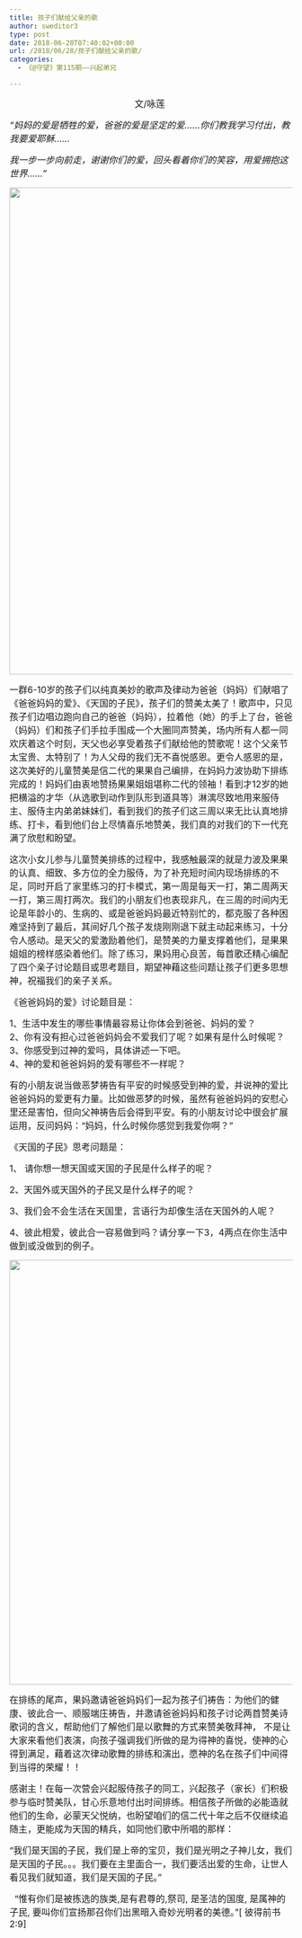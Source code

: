 ```yaml
---
title: 孩子们献给父亲的歌
author: sweditor3
type: post
date: 2018-06-28T07:40:02+00:00
url: /2018/06/28/孩子们献给父亲的歌/
categories:
  - 《@守望》第115期——兴起弟兄

---
```

<p style="text-align: center;">
  <span style="font-size: 12pt;">文/咏莲 </span>
</p>

_<span style="font-size: 12pt;">“妈妈的爱是牺牲的爱，爸爸的爱是坚定的爱……你们教我学习付出，教我要爱耶稣……</span>_

_<span style="font-size: 12pt;">我一步一步向前走，谢谢你们的爱，回头看着你们的笑容，用爱拥抱这世界……”</span>_

<img class="aligncenter size-full wp-image-17188" src="http://t5.shwchurch.org/wp-content/uploads/2018/06/2018-30.jpg" alt="" width="1122" height="867" srcset="http://t5.shwchurch.org/wp-content/uploads/2018/06/2018-30.jpg 1122w, http://t5.shwchurch.org/wp-content/uploads/2018/06/2018-30-388x300.jpg 388w, http://t5.shwchurch.org/wp-content/uploads/2018/06/2018-30-518x400.jpg 518w, http://t5.shwchurch.org/wp-content/uploads/2018/06/2018-30-768x593.jpg 768w" sizes="(max-width: 1122px) 100vw, 1122px" />

<span style="font-size: 12pt;">一群6-10岁的孩子们以纯真美妙的歌声及律动为爸爸（妈妈）们献唱了《爸爸妈妈的爱》、《天国的子民》，孩子们的赞美太美了！歌声中，只见孩子们边唱边跑向自己的爸爸（妈妈），拉着他（她）的手上了台，爸爸（妈妈）们和孩子们手拉手围成一个大圈同声赞美，场内所有人都一同欢庆着这个时刻，天父也必享受着孩子们献给他的赞歌呢！这个父亲节太宝贵、太特别了！为人父母的我们无不喜悦感恩。更令人感恩的是，这次美好的儿童赞美是信二代的果果自己编排，在妈妈力波协助下排练完成的！妈妈们由衷地赞扬果果姐姐堪称二代的领袖！看到才12岁的她把横溢的才华（从选歌到动作到队形到道具等）淋漓尽致地用来服侍主、服侍主内弟弟妹妹们，看到我们的孩子们这三周以来无比认真地排练、打卡，看到他们台上尽情喜乐地赞美，我们真的对我们的下一代充满了欣慰和盼望。</span>

<span style="font-size: 12pt;">这次小女儿参与儿童赞美排练的过程中，我感触最深的就是力波及果果的认真、细致、多方位的全力服侍，为了补充短时间内现场排练的不足，同时开启了家里练习的打卡模式，第一周是每天一打，第二周两天一打，第三周打两次。我们的小朋友们也表现非凡，在三周的时间内无论是年龄小的、生病的、或是爸爸妈妈最近特别忙的，都克服了各种困难坚持到了最后，其间好几个孩子发烧刚刚退下就主动起来练习，十分令人感动。是天父的爱激励着他们，是赞美的力量支撑着他们，是果果姐姐的榜样感染着他们。除了练习，果妈用心良苦，每首歌还精心编配了四个亲子讨论题目或思考题目，期望神藉这些问题让孩子们更多思想神，祝福我们的亲子关系。</p> 

<p>
  </span><span style="font-size: 12pt;">《爸爸妈妈的爱》讨论题目是：</span>
</p>

<p>
  <span style="font-size: 12pt;">1、生活中发生的哪些事情最容易让你体会到爸爸、妈妈的爱？</span><br /> <span style="font-size: 12pt;">2、你有没有担心过爸爸妈妈会不爱我们了呢？如果有是什么时候呢？</span><br /> <span style="font-size: 12pt;">3、你感受到过神的爱吗，具体讲述一下吧。</span><br /> <span style="font-size: 12pt;">4、神的爱和爸爸妈妈的爱有哪些不一样呢？</span>
</p>

<p>
  <span style="font-size: 12pt;">有的小朋友说当做恶梦祷告有平安的时候感受到神的爱，并说神的爱比爸爸妈妈的爱更有力量。比如做恶梦的时候，虽然有爸爸妈妈的安慰心里还是害怕，但向父神祷告后会得到平安。有的小朋友讨论中很会扩展运用，反问妈妈：“妈妈，什么时候你感觉到我爱你啊？”</span>
</p>

<p>
  <span style="font-size: 12pt;">《天国的子民》思考问题是：</span>
</p>

<p>
  <span style="font-size: 12pt;">1、 请你想一想天国或天国的子民是什么样子的呢？</span>
</p>

<p>
  <span style="font-size: 12pt;">2、天国外或天国外的子民又是什么样子的呢？</span>
</p>

<p>
  <span style="font-size: 12pt;">3、我们会不会生活在天国里，言语行为却像生活在天国外的人呢？</span>
</p>

<p>
  <span style="font-size: 12pt;">4、彼此相爱，彼此合一容易做到吗？请分享一下3，4两点在你生活中做到或没做到的例子。</span>
</p>

<p>
  <img class="aligncenter size-full wp-image-17190" src="http://t5.shwchurch.org/wp-content/uploads/2018/06/2018-22.jpg" alt="" width="1125" height="756" srcset="http://t5.shwchurch.org/wp-content/uploads/2018/06/2018-22.jpg 1125w, http://t5.shwchurch.org/wp-content/uploads/2018/06/2018-22-400x269.jpg 400w, http://t5.shwchurch.org/wp-content/uploads/2018/06/2018-22-595x400.jpg 595w, http://t5.shwchurch.org/wp-content/uploads/2018/06/2018-22-768x516.jpg 768w, http://t5.shwchurch.org/wp-content/uploads/2018/06/2018-22-446x300.jpg 446w" sizes="(max-width: 1125px) 100vw, 1125px" />
</p>

<p>
  <span style="font-size: 12pt;">在排练的尾声，果妈邀请爸爸妈妈们一起为孩子们祷告：为他们的健康、彼此合一、顺服端庄祷告，并邀请爸爸妈妈和孩子讨论两首赞美诗歌词的含义，帮助他们了解他们是以歌舞的方式来赞美敬拜神， 不是让大家来看他们表演，向孩子强调我们所做的是为得神的喜悦，使神的心得到满足，藉着这次律动歌舞的排练和演出，愿神的名在孩子们中间得到当得的荣耀！！</span>
</p>

<p>
  <span style="font-size: 12pt;">感谢主！在每一次营会兴起服侍孩子的同工，兴起孩子（家长）们积极参与临时赞美队，甘心乐意地付出时间排练。相信孩子所做的必能造就他们的生命，必蒙天父悦纳，也盼望咱们的信二代十年之后不仅继续追随主，更能成为天国的精兵，如同他们歌中所唱的那样：</span>
</p>

<p>
  <span style="font-size: 12pt;">“我们是天国的子民，我们是上帝的宝贝，我们是光明之子神儿女，我们是天国的子民。。。我们要在主里面合一，我们要活出爱的生命，让世人看见我们就知道，我们是天国的子民。”</span>
</p>

<p>
  <span style="font-size: 12pt;">  “惟有你们是被拣选的族类,是有君尊的,祭司, 是圣洁的国度, 是属神的子民, 要叫你们宣扬那召你们出黑暗入奇妙光明者的美德。”[ 彼得前书2:9] </span>
</p>

<p>
  &nbsp;
</p>